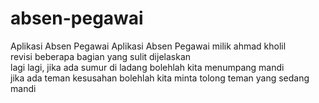# absen-pegawai
Aplikasi Absen Pegawai
Aplikasi Absen Pegawai milik ahmad kholil
<br> revisi beberapa bagian yang sulit dijelaskan
<br> lagi lagi, jika ada sumur di ladang bolehlah kita menumpang mandi
<br> jika ada teman kesusahan bolehlah kita minta tolong teman yang sedang mandi
